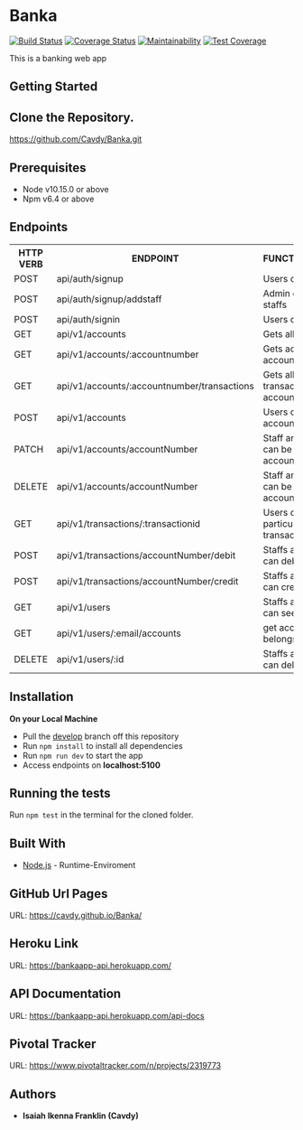 # Banka

[![Build Status](https://travis-ci.org/Cavdy/Banka.svg?branch=develop)](https://travis-ci.org/Cavdy/Banka)
[![Coverage Status](https://coveralls.io/repos/github/Cavdy/Banka/badge.svg?branch=develop)](https://coveralls.io/github/Cavdy/Banka?branch=develop)
[![Maintainability](https://api.codeclimate.com/v1/badges/cf7325a7541c1edef111/maintainability)](https://codeclimate.com/github/Cavdy/Banka/maintainability)
[![Test Coverage](https://api.codeclimate.com/v1/badges/cf7325a7541c1edef111/test_coverage)](https://codeclimate.com/github/Cavdy/Banka/test_coverage)

This is a banking web app

## Getting Started

## Clone the Repository.

https://github.com/Cavdy/Banka.git

## Prerequisites

- Node v10.15.0 or above
- Npm v6.4 or above

## Endpoints

<table>
<tr>
    <th>HTTP VERB</th>
	<th>ENDPOINT</th>
	<th>FUNCTIONALITY</th>
</tr>
<tr>
	<td>POST</td>
	<td>api/auth/signup</td>
	<td>Users can signup</td>
</tr>
<tr>
	<td>POST</td>
	<td>api/auth/signup/addstaff</td>
	<td>Admin can add staffs</td>
</tr>
<tr>
	<td>POST</td>
	<td>api/auth/signin</td>
	<td>Users can signin</td>
</tr>
<tr>
	<td>GET</td>
	<td>api/v1/accounts</td>
	<td>Gets all accounts</td>
</tr>
<tr>
	<td>GET</td>
	<td>api/v1/accounts/:accountnumber</td>
	<td>Gets account by accountnumber</td>
</tr>
<tr>
	<td>GET</td>
	<td>api/v1/accounts/:accountnumber/transactions</td>
	<td>Gets all transactions by accountnumber</td>
</tr>
<tr>
	<td>POST</td>
	<td>api/v1/accounts</td>
	<td>Users can create account</td>
</tr>
<tr>
	<td>PATCH</td>
	<td>api/v1/accounts/accountNumber</td>
	<td>Staff and Admin can be modify account</td>
</tr>
<tr>
	<td>DELETE</td>
	<td>api/v1/accounts/accountNumber</td>
	<td>Staff and Admin can be delete account</td>
</tr>
<tr>
	<td>GET</td>
	<td>api/v1/transactions/:transactionid</td>
	<td>Users can view a particular transaction</td>
</tr>
<tr>
	<td>POST</td>
	<td>api/v1/transactions/accountNumber/debit</td>
	<td>Staffs and Admin can debit users</td>
</tr>
<tr>
	<td>POST</td>
	<td>api/v1/transactions/accountNumber/credit</td>
	<td>Staffs and Admin can credit users</td>
</tr>
<tr>
	<td>GET</td>
	<td>api/v1/users</td>
	<td>Staffs and Admin can see all users</td>
</tr>
<tr>
	<td>GET</td>
	<td>api/v1/users/:email/accounts</td>
	<td>get accounts that belongs to eamil</td>
</tr>
<tr>
	<td>DELETE</td>
	<td>api/v1/users/:id</td>
	<td>Staffs and Admin can delete users</td>
</tr>
</table>

## Installation

**On your Local Machine**

- Pull the [develop](https://github.com/Cavdy/Banka.git) branch off this repository
- Run `npm install` to install all dependencies
- Run `npm run dev` to start the app
- Access endpoints on **localhost:5100**

## Running the tests

Run `npm test` in the terminal for the cloned folder.

## Built With

- [Node.js](http://www.nodejs.org/) - Runtime-Enviroment

## GitHub Url Pages

URL: https://cavdy.github.io/Banka/

## Heroku Link

URL: https://bankaapp-api.herokuapp.com/

## API Documentation

URL: https://bankaapp-api.herokuapp.com/api-docs

## Pivotal Tracker

URL: https://www.pivotaltracker.com/n/projects/2319773

## Authors

- **Isaiah Ikenna Franklin (Cavdy)**
